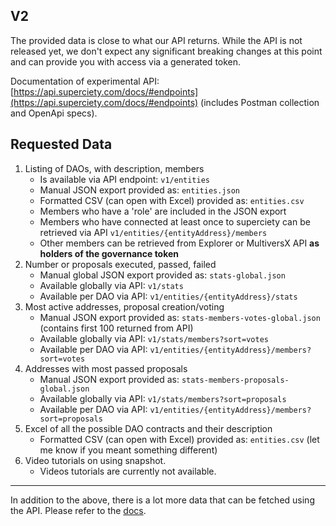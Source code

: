 ## V2

The provided data is close to what our API returns. While the API is not released yet, we don't expect any significant breaking changes at this point and can provide you with access via a generated token.

Documentation of experimental API: [https://api.superciety.com/docs/#endpoints](https://api.superciety.com/docs/#endpoints) (includes Postman collection and OpenApi specs).

## Requested Data

1. Listing of DAOs, with description, members
   - Is available via API endpoint: `v1/entities`
   - Manual JSON export provided as: `entities.json`
   - Formatted CSV (can open with Excel) provided as: `entities.csv`
   - Members who have a 'role' are included in the JSON export
   - Members who have connected at least once to superciety can be retrieved via API `v1/entities/{entityAddress}/members`
   - Other members can be retrieved from Explorer or MultiversX API **as holders of the governance token**
2. Number or proposals executed, passed, failed
   - Manual global JSON export provided as: `stats-global.json`
   - Available globally via API: `v1/stats`
   - Available per DAO via API: `v1/entities/{entityAddress}/stats`
3. Most active addresses, proposal creation/voting
   - Manual JSON export provided as: `stats-members-votes-global.json` (contains first 100 returned from API)
   - Available globally via API: `v1/stats/members?sort=votes`
   - Available per DAO via API: `v1/entities/{entityAddress}/members?sort=votes`
4. Addresses with most passed proposals
   - Manual JSON export provided as: `stats-members-proposals-global.json`
   - Available globally via API: `v1/stats/members?sort=proposals`
   - Available per DAO via API: `v1/entities/{entityAddress}/members?sort=proposals`
5. Excel of all the possible DAO contracts and their description
   - Formatted CSV (can open with Excel) provided as: `entities.csv` (let me know if you meant something different)
6. Video tutorials on using snapshot.
   - Videos tutorials are currently not available.

---

In addition to the above, there is a lot more data that can be fetched using the API. Please refer to the [docs](https://api.superciety.com/docs/#endpoints).
